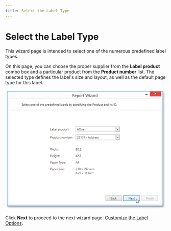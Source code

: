 ```yaml
---
title: Select the Label Type
---
```

# Select the Label Type
This wizard page is intended to select one of the numerous predefined label types.

On this page, you can choose the proper supplier from the **Label product** combo box and a particular product from the **Product number** list. The selected type defines the label's size and layout, as well as the default page type for this label.

![WPDDesigner_ReportWizard_SelectLabelType](../../../../../images/img121986.png)

Click **Next** to proceed to the next wizard page: [Customize the Label Options](customize-the-label-options.md).